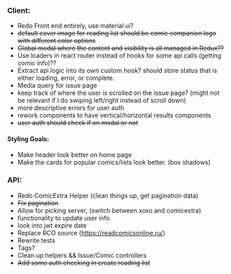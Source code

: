 ### Client:

- Redo Front end entirely, use material ui?
- ~~default cover image for reading list should be comic companion logo with different color options~~
- ~~Global modal where the content and visibility is all managed in Redux??~~
- Use loaders in react router instead of hooks for some api calls (getting comic info)??
- Extract api logic into its own custom hook? should store status that is either loading, error, or complete.
- Media query for issue page
- keep track of where the user is scrolled on the issue page? (might not be relevant if I do swiping left/right instead of scroll down)
- more descriptive errors for user auth
- rework components to have vertical/horizontal results components
- ~~user auth should check if on modal or not~~

#### Styling Goals:

- Make header look better on home page
- Make the cards for popular comics/lists look better. (box shadows)

### API:

- Redo ComicExtra Helper (clean things up, get pagination data)
- ~~Fix pagination~~
- Allow for picking server, (switch between xoxo and comicextra)
- functionality to update user info
- look into jwt expire date
- Replace RCO source (https://readcomicsonline.ru/)
- Rewrite tests
- Tags?
- Clean up helpers && Issue/Comic controllers
- ~~Add some auth checking in create reading list~~
